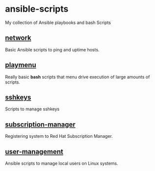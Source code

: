 # ansible-scripts

My collection of Ansible playbooks and bash Scripts

## [network](network)

Basic Ansible scripts to ping and uptime hosts.

## [playmenu](playmenu)

Really basic **bash** scripts that menu drive execution of large amounts of scripts. 

## [sshkeys](sshkeys)

Scripts to manage sshkeys

## [subscription-manager](subscription-manager)

Registering system to Red Hat Subscription Manager.

## [user-management](user-management)
Ansible scripts to manage local users on Linux systems.
